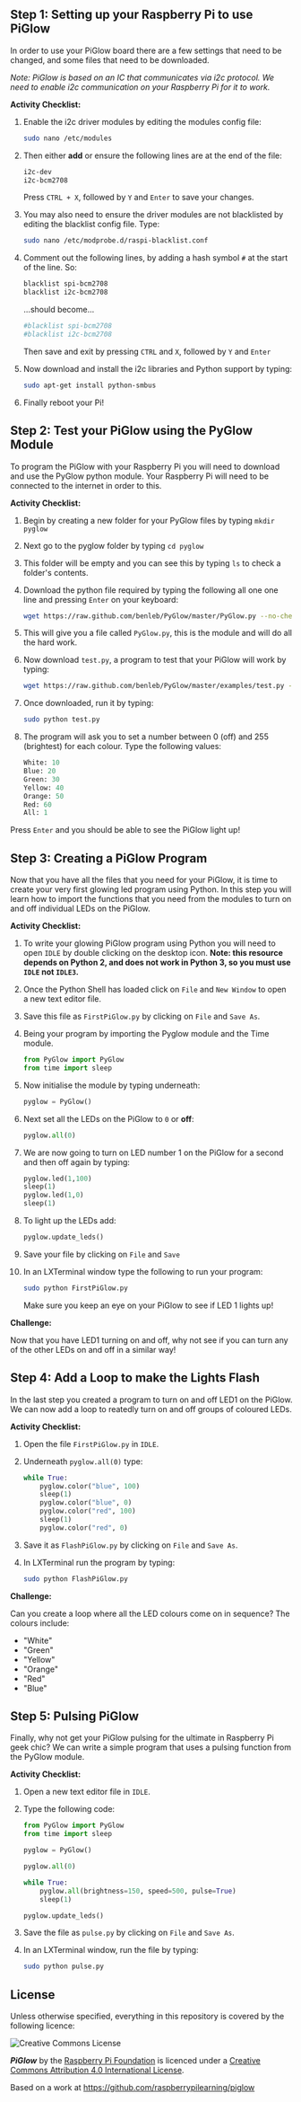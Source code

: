 ## Step 1: Setting up your Raspberry Pi to use PiGlow

In order to use your PiGlow board there are a few settings that need to be changed, and some files that need to be downloaded.

*Note: PiGlow is based on an IC that communicates via i2c protocol. We need to enable i2c communication on your Raspberry Pi for it to work.*

**Activity Checklist:**

1. Enable the i2c driver modules by editing the modules config file:

    ```bash
    sudo nano /etc/modules
    ```

2. Then either **add** or ensure the following lines are at the end of the file:

    ```bash
    i2c-dev
    i2c-bcm2708
    ```
    Press `CTRL + X`, followed by `Y` and `Enter` to save your changes.

3. You may also need to ensure the driver modules are not blacklisted by editing the blacklist config file. Type:

    ```bash
    sudo nano /etc/modprobe.d/raspi-blacklist.conf
    ```

4. Comment out the following lines, by adding a hash symbol `#` at the start of the line. So:

    ```bash
    blacklist spi-bcm2708
    blacklist i2c-bcm2708
    ```

    ...should become...

    ```bash
    #blacklist spi-bcm2708
    #blacklist i2c-bcm2708
    ```

    Then save and exit by pressing `CTRL` and `X`, followed by `Y` and `Enter`

5. Now download and install the i2c libraries and Python support by typing:

    ```bash
    sudo apt-get install python-smbus
    ```

6. Finally reboot your Pi!

## Step 2: Test your PiGlow using the PyGlow Module

To program the PiGlow with your Raspberry Pi you will need to download and use the PyGlow python module. Your Raspberry Pi will need to be connected to the internet in order to this.

**Activity Checklist:**

1. Begin by creating a new folder for your PyGlow files by typing `mkdir pyglow`

2. Next go to the pyglow folder by typing `cd pyglow`

3. This folder will be empty and you can see this by typing `ls` to check a folder's contents.

4. Download the python file required by typing the following all one one line and pressing `Enter` on your keyboard:

    ```bash
    wget https://raw.github.com/benleb/PyGlow/master/PyGlow.py --no-check-certificate
    ```

5.  This will give you a file called `PyGlow.py`, this is the module and will do all the hard work.

6. Now download `test.py`, a program to test that your PiGlow will work by typing:

    ```bash
    wget https://raw.github.com/benleb/PyGlow/master/examples/test.py --no-check-certificate
    ```

7. Once downloaded, run it by typing:

    ```bash
    sudo python test.py
    ```

8. The program will ask you to set a number between 0 (off) and 255 (brightest) for each colour. Type the following values:

    ```python
    White: 10
    Blue: 20
    Green: 30
    Yellow: 40
    Orange: 50
    Red: 60
    All: 1
    ```

Press `Enter` and you should be able to see the PiGlow light up!

## Step 3: Creating a PiGlow Program

Now that you have all the files that you need for your PiGlow, it is time to create your very first glowing led program using Python. In this step you will learn how to import the functions that you need from the modules to turn on and off individual LEDs on the PiGlow.

**Activity Checklist:**

1. To write your glowing PiGlow program using Python you will need to open `IDLE` by double clicking on the desktop icon. **Note: this resource depends on Python 2, and does not work in Python 3, so you must use `IDLE` not `IDLE3`.**

2. Once the Python Shell has loaded click on `File` and `New Window` to open a new text editor file.

3. Save this file as `FirstPiGlow.py` by clicking on `File` and `Save As`.

4. Being your program by importing the Pyglow module and the Time module.

    ```python
    from PyGlow import PyGlow
    from time import sleep
    ```

5. Now initialise the module by typing underneath:

    ```python
    pyglow = PyGlow()
    ```

6. Next set all the LEDs on the PiGlow to `0` or **off**:

    ```python
    pyglow.all(0)
    ```
7. We are now going to turn on LED number 1 on the PiGlow for a second and then off again by typing:

    ```python
    pyglow.led(1,100)
    sleep(1)
    pyglow.led(1,0)
    sleep(1)
    ```

8. To light up the LEDs add:

    ```python
    pyglow.update_leds()
    ```

9. Save your file by clicking on `File` and `Save`

10. In an LXTerminal window type the following to run your program:

    ```bash
    sudo python FirstPiGlow.py
    ```

    Make sure you keep an eye on your PiGlow to see if LED 1 lights up!

**Challenge:**

Now that you have LED1 turning on and off, why not see if you can turn any of the other LEDs on and off in a similar way!

## Step 4: Add a Loop to make the Lights Flash

In the last step you created a program to turn on and off LED1 on the PiGlow. We can now add a loop to reatedly turn on and off groups of coloured LEDs.

**Activity Checklist:**

1. Open the file `FirstPiGlow.py` in `IDLE`.

2. Underneath `pyglow.all(0)` type:

    ```python
    while True:
        pyglow.color("blue", 100)
        sleep(1)
        pyglow.color("blue", 0)
        pyglow.color("red", 100)
        sleep(1)
        pyglow.color("red", 0)
    ```

3.  Save it as `FlashPiGlow.py` by clicking on `File` and `Save As`.

4.  In LXTerminal run the program by typing:

    ```bash
    sudo python FlashPiGlow.py
    ```

**Challenge:**

Can you create a loop where all the LED colours come on in sequence? The colours include:

- "White"
- "Green"
- "Yellow"
- "Orange"
- "Red"
- "Blue"

## Step 5: Pulsing PiGlow

Finally, why not get your PiGlow pulsing for the ultimate in Raspberry Pi geek chic? We can write a simple program that uses a pulsing function from the PyGlow module.

**Activity Checklist:**

1. Open a new text editor file in `IDLE`.

2. Type the following code:

    ```python
    from PyGlow import PyGlow
    from time import sleep

    pyglow = PyGlow()

    pyglow.all(0)

    while True:
        pyglow.all(brightness=150, speed=500, pulse=True)
        sleep(1)

    pyglow.update_leds()
    ```

3. Save the file as `pulse.py` by clicking on `File` and `Save As`.

4. In an LXTerminal window, run the file by typing:

    ```bash
    sudo python pulse.py
    ```

## License

Unless otherwise specified, everything in this repository is covered by the following licence:

![Creative Commons License](http://i.creativecommons.org/l/by-sa/4.0/88x31.png)

***PiGlow*** by the [Raspberry Pi Foundation](http://raspberrypi.org) is licenced under a [Creative Commons Attribution 4.0 International License](http://creativecommons.org/licenses/by-sa/4.0/).

Based on a work at https://github.com/raspberrypilearning/piglow

